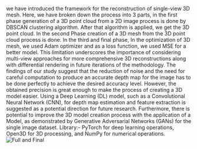 we have introduced the framework for the reconstruction of single-view 3D mesh.  Here, we  have broken down the process  into  3  parts,  in  the  first  phase generation of a 3D point cloud from a 2D image process is done by DBSCAN clustering algorithm. After that algorithm is applied, we get the 3D point cloud. In the second Phase creation of a 3D mesh from the 3D point cloud process is done. In the third and final phase, In the optimization of 3D  mesh, we used Adam optimizer and as a loss function, we used MSE  for  a  better model. This limitation underscores the importance of    considering    multi-view    approaches    for    more comprehensive    3D    reconstructions    along    with    differential    rendering    in    future    iterations    of the methodology.  The  findings  of  our  study  suggest  that the reduction of noise and the need for careful computation to produce an accurate depth map for the image has to be done perfectly to achieve the desired accuracy level. However, the obtained precision is great enough to make the process of creating a 3D model easier. Using a Deep Learning (DL) model, such as a Convolutional Neural Network (CNN), for  depth  map  estimation  and  feature extraction is suggested as a potential direction for future research.  Furthermore,  there  is  potential  to  improve the 3D  model  creation  process  with  the  application  of  a Model,   as   demonstrated   by   Generative Adversarial   Networks   (GANs)   for   the   single   image dataset.
Library:- PyTorch for deep learning operations, Open3D for 3D processing, and NumPy for numerical operations.
![Full and Final](https://github.com/Harshilpatel17/3D-image-Reconstruction/assets/69414985/7bb68fda-bd86-491e-92ba-2ac3afab24c8)
